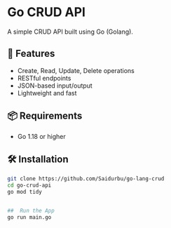 # Go CRUD API

A simple CRUD API built using Go (Golang).

## 🚀 Features

- Create, Read, Update, Delete operations
- RESTful endpoints
- JSON-based input/output
- Lightweight and fast

## 📦 Requirements

- Go 1.18 or higher

## 🛠 Installation

```bash
git clone https://github.com/Saidurbu/go-lang-crud
cd go-crud-api
go mod tidy


##  Run the App
go run main.go